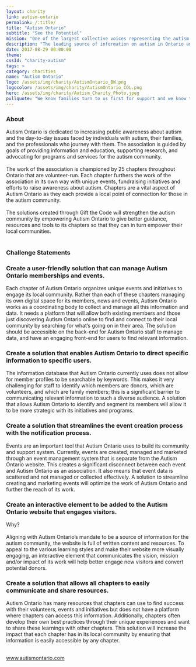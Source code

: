 ```yaml
---
layout: charity
link: autism-ontario
permalink: /:title/
title: "Autism Ontario"
subtitle: "See the Potential"
mission: "One of the largest collective voices representing the autism community in Canada"
description: "The leading source of information on autism in Ontario and one of the largest collective voices representing the autism community in Canada."
date: 2017-08-29 00:00:00
theme:
cssId: "charity-autism"
tags: >
category: charities
name: "Autism Ontario"
logo: /assets/img/charity/AutismOntario_BW.png
logocolor: /assets/img/charity/AutismOntario_COL.png
hero: /assets/img/charity/Autism_Charity_Photo.jpeg
pullquote: "We know families turn to us first for support and we know that when we can make information easy to access, families feel supported.  We’re thrilled to participate in Gift the Code 2017. We  look forward to working with our outstanding team and can’t wait to see the results."
---
```

<h3 class="charity-anchored-title anchored-title">About</h3>
Autism Ontario is dedicated to increasing public awareness about autism and the day-to-day issues faced by individuals with autism, their families, and the professionals who journey with them. The association is guided by goals of providing information and education, supporting research, and advocating for programs and services for the autism community.
<br />
<br />
The work of the association is championed by 25 chapters throughout Ontario that are volunteer-run. Each chapter furthers the work of the association in its own way with unique events, fundraising initiatives and efforts to raise awareness about autism. Chapters are a vital aspect of Autism Ontario as they each provide a local point of connection for those in the autism community.
<br />
<br />
The solutions created through Gift the Code will strengthen the autism community by empowering Autism Ontario to give better guidance, resources and tools to its chapters so that they can in turn empower their local communities.
<br />
<br />
<h3 class="charity-anchored-title anchored-title">Challenge Statements</h3>

<div class="content-accordion">
  <div class="content-accordion-title">
    <span class="content-accordion-triangle-expand"></span>
    <h3>Create a user-friendly solution that can manage Autism Ontario memberships and events.</h3>
  </div>

  <p class="content-accordion-body">
    Each chapter of Autism Ontario organizes unique events and initiatives to engage its local community. Rather than each of these chapters managing its own digital space for its members, news and events, Autism Ontario works as a coordinating body to collect and manage all this information and data. It needs a platform that will allow both existing members and those just discovering Autism Ontario online to find and connect to their local community by searching for what’s going on in their area. The solution should be accessible on the back-end for Autism Ontario staff to manage data, and have an engaging front-end for users to find relevant information.
  </p>
</div>

<div class="content-accordion">
  <div class="content-accordion-title">
    <span class="content-accordion-triangle-expand"></span>
    <h3>Create a solution that enables Autism Ontario to direct specific information to specific users.</h3>
  </div>

  <p class="content-accordion-body">
    The information database that Autism Ontario currently uses does not allow for member profiles to be searchable by keywords. This makes it very challenging for staff to identify which members are donors, which are volunteers, and which are family members; this is a significant barrier to communicating relevant information to such a diverse audience. A solution that allows Autism Ontario to identify and segment its members will allow it to be more strategic with its initiatives and programs.
  </p>
</div>

<div class="content-accordion">
  <div class="content-accordion-title">
    <span class="content-accordion-triangle-expand"></span>
    <h3>Create a solution that streamlines the event creation process with the notification process.</h3>
  </div>

  <p class="content-accordion-body">
    Events are an important tool that Autism Ontario uses to build its community and support system. Currently, events are created, managed and marketed through an event management system that is separate from the Autism Ontario website. This creates a significant disconnect between each event and Autism Ontario as an association. It also means that event data is scattered and not managed or collected effectively. A solution to streamline creating and marketing events will optimize the work of Autism Ontario and further the reach of its work.
  </p>
</div>

<div class="content-accordion">
  <div class="content-accordion-title">
    <span class="content-accordion-triangle-expand"></span>
    <h3>Create an interactive element to be added to the Autism Ontario website that engages visitors.</h3>
  </div>

  <p class="content-accordion-body">
    Why?
    <br />
    <br />
    Aligning with Autism Ontario’s mandate to be a source of information for the autism community, the website is full of written content and resources. To appeal to the various learning styles and make their website more visually engaging, an interactive element that communicates the vision, mission and/or impact of its work will help  better engage new visitors and convert potential donors.
  </p>
</div>

<div class="content-accordion">
  <div class="content-accordion-title">
    <span class="content-accordion-triangle-expand"></span>
    <h3>Create a solution that allows all chapters to easily communicate and share resources.</h3>
  </div>

  <p class="content-accordion-body">
    Autism Ontario has many resources that chapters can use to find success with their volunteers, events and initiatives but does not have a platform where chapters can access this information. Additionally, chapters often develop their own best practices through their unique experiences and want to share these learnings with other chapters. This solution will increase the impact that each chapter has in its local community by ensuring that information is easily accessible by any chapter.
  </p>
</div>

<br />
<a href="http://www.autismontario.com/">www.autismontario.com</a>
